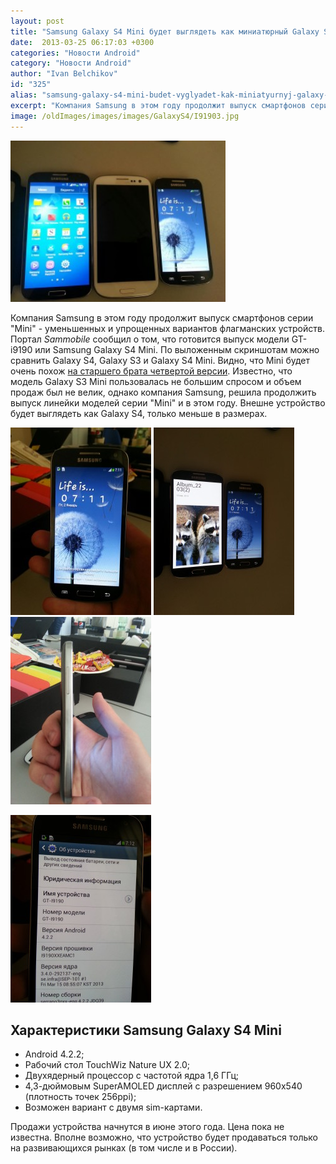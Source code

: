 ```yaml
---
layout: post
title: "Samsung Galaxy S4 Mini будет выглядеть как миниатюрный Galaxy S4"
date:  2013-03-25 06:17:03 +0300
categories: "Новости Android"
category: "Новости Android"
author: "Ivan Belchikov"
id: "325"
alias: "samsung-galaxy-s4-mini-budet-vyglyadet-kak-miniatyurnyj-galaxy-s4"
excerpt: "Компания Samsung в этом году продолжит выпуск смартфонов серии Mini - уменьшенных и упрощенных вариантов флагманских устройств. Портал <em>Sammobile </em>сообщил о том, что готовится выпуск модели GT-i9190 или Samsung Galaxy S4 Mini. По выложенным скриншотам можно сравнить Galaxy S4, Galaxy S3 и Galaxy S4 Mini. Видно, что Mini будет очень похож на старшего брата четвертой версии."
image: /oldImages/images/images/GalaxyS4/I91903.jpg
---
```

<img src="/oldImages/images/images/GalaxyS4/I91903.jpg" alt="Samsung Galaxy S4 Mini" width="344" height="258" >

Компания Samsung в этом году продолжит выпуск смартфонов серии "Mini" - уменьшенных и упрощенных вариантов флагманских устройств. Портал <em>Sammobile </em>сообщил о том, что готовится выпуск модели GT-i9190 или Samsung Galaxy S4 Mini. По выложенным скриншотам можно сравнить Galaxy S4, Galaxy S3 и Galaxy S4 Mini. Видно, что Mini будет очень похож <a href="index.php?option=com_content&amp;view=article&amp;id=316&amp;catid=8&amp;Itemid=102">на старшего брата четвертой версии</a>.
Известно, что модель Galaxy S3 Mini пользовалась не большим спросом и объем продаж был не велик, однако компания Samsung, решила продолжить выпуск линейки моделей серии "Mini" и в этом году. Внешне устройство будет выглядеть как Galaxy S4, только меньше в размерах.

<img src="/oldImages/images/images/GalaxyS4/I91901.jpg" alt="Galaxy S4 Mini"> <img src="/oldImages/images/images/GalaxyS4/I91902.jpg" alt="Galaxy S4 Mini v Galaxy S4"> <img src="/oldImages/images/images/GalaxyS4/I91904.jpg" alt="Galaxy S4 Mini толщина"> 

<img src="/oldImages/images/images/GalaxyS4/I91905.jpg" alt="Galaxy S4 Mini Firmware">

<h2>Характеристики Samsung Galaxy S4 Mini</h2>
<ul>
<li>Android 4.2.2;</li>
<li>Рабочий стол TouchWiz Nature UX 2.0;</li>
<li>Двухядерный процессор с частотой ядра 1,6 ГГц;</li>
<li>4,3-дюймовым SuperAMOLED дисплей с разрешением 960x540 (плотность точек 256ppi);</li>
<li>Возможен вариант с двумя sim-картами.</li>
</ul>
Продажи устройства начнутся в июне этого года. Цена пока не известна. Вполне возможно, что устройство будет продаваться только на развивающихся рынках (в том числе и в России).
